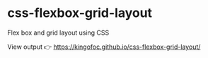 # css-flexbox-grid-layout
Flex box and grid layout using CSS

View output 👉 https://kingofoc.github.io/css-flexbox-grid-layout/
